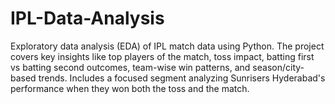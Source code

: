 # IPL-Data-Analysis
Exploratory data analysis (EDA) of IPL match data using Python. The project covers key insights like top players of the match, toss impact, batting first vs batting second outcomes, team-wise win patterns, and season/city-based trends. Includes a focused segment analyzing Sunrisers Hyderabad's performance when they won both the toss and the match.
